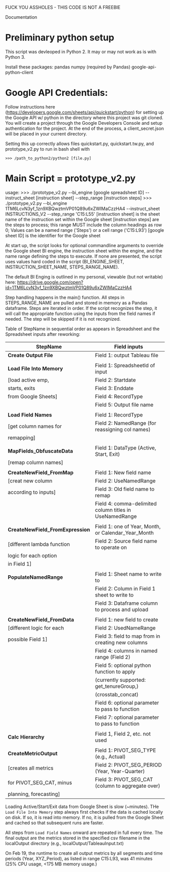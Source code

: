 FUCK YOU ASSHOLES - THIS CODE IS NOT A FREEBIE


Documentation

# Preliminary python setup

This script was devleoped in Python 2.  It may or may not work as is with Python 3.

Install these packages:
pandas
numpy (required by Pandas)
google-api-python-client

# Google API Credentials:
Follow instructions here (https://developers.google.com/sheets/api/quickstart/python)
for setting up the Google API w/ python in the directory where this project was git cloned.
You will create a project through the Google Developers Console and setup authentication for 
the project.  At the end of the process, a client_secret.json will be placed in your current 
directory.

Setting this up correctly allows files quickstart.py, quickstart.tw.py, and prototype_v2.py
to run in bash shell with

```
>>> /path_to_python2/python2 [file.py] 
```


# Main Script = prototype_v2.py

usage:
    >>> ./prototype_v2.py  --bi_engine [google spreadsheet ID] --instruct_sheet [instruction sheet] --step_range [instruction steps]
    >>> ./prototype_v2.py  --bi_engine 1TM6LcvN3yf_1zn9XBQwztmVP01Q89u6xZWIMaCzzHA4 --instruct_sheet INSTRUCTIONS_V2 --step_range 'C15:L55'
    [instruction sheet] is the sheet name of the instruction set within the Google sheet
    [instruction steps] are the steps to process; this range MUST include the column headings as row 0; Values can be a named range ('Steps') or a cell range ('C15:L93')
    [google sheet ID] is the identifier for the Google sheet

At start up, the script looks for optional commandline arguments to override the Google 
sheet BI engine, the instruction sheet within the engine, and the name range defining the 
steps to execute.  If none are presented, the script uses values hard coded in the script 
(BI_ENGINE_SHEET, INSTRUCTION_SHEET_NAME, STEPS_RANGE_NAME).

The default BI Enging is outlined in my personal, viewable (but not writable) here:
https://drive.google.com/open?id=1TM6LcvN3yf_1zn9XBQwztmVP01Q89u6xZWIMaCzzHA4

Step handling happens in the main() function.  All steps in STEPS_RANGE_NAME are pulled and 
stored in memory as a Pandas dataframe.  Steps are iterated in order.  If the script 
recognizes the step, it will call the appropriate function using the inputs from the
field names if needed. The step will be skipped if it is not recognized.

Table of StepName in sequential order as appears in Spreadsheet and the Spreadsheet inputs after reworking:

|StepName                     | Field inputs                                   |
| --------------------------- | ---------------------------------------------- |
|**Create Output File**           | Field 1: output Tableau file            |
|                             |                                                |
|**Load File Into Memory**        | Field 1: SpreadsheetId of input                |
| [load active emp,           | Field 2: Startdate                             |
|  starts, exits              | Field 3: Enddate                               |
|  from Google Sheets]        | Field 4: RecordType                            |
|                             | Field 5: Output file name                     |
|                             |                                                |
|**Load Field Names**             | Field 1: RecordType                            |
| [get column names for       | Field 2: NamedRange (for reassigning col names)|
|  remapping]                 |                                                |
|                             |                                                |
|**MapFields_ObfuscateData**      | Field 1: DataType (Active, Start, Exit)       | 
| [remap column names]        |                                               | 
|                             |                                               | 
|**CreateNewField_FromMap**       | Field 1: New field name                       | 
| [creat new column           | Field 2: UseNamedRange                        | 
|  according to inputs]       | Field 3: Old field name to remap              | 
|                             | Field 4: comma-delimited column titles in UseNamedRange |
|                             |                                               | 
|**CreateNewField_FromExpression**| Field 1: one of Year, Month, or Calendar_Year_Month| 
| [different lambda function      | Field 2: Source field name to operate on |
|  logic for each option          |                                          | 
|  in Field 1]                    |                                          | 
|                             |                                              | 
|**PopulateNamedRange**       |  Field 1: Sheet name to write to             | 
|                             |  Field 2: Column in Field 1 sheet to write to | 
|                             |  Field 3: Dataframe column to process and upload|
|                             |                                               | 
|**CreateNewField_FromData**  | Field 1: new field to create                |
| [different logic for each   | Field 2: UsedNameRange                      |
|  possible Field 1]          | Field 3: field to map from in creating new columns    |
|                             | Field 4: columns in named range (Field 2)             |
|                             | Field 5: optional python function to apply 
|                             |      (currently supported: get_tenureGroup,)           |
|                             |      (crosstab_concat)                                |
|                             | Field 6: optional parameter to pass to function       |
|                             | Field 7: optional parameter to pass to function       |
|                             |                                                       |
|**Calc Hierarchy**             | Field 1, Field 2, etc. not used                       |
|                             |                                                       |
|**CreateMetricOutput**           | Field 1: PIVOT_SEG_TYPE (e.g., Actual)                |
| [creates all metrics        | Field 2: PIVOT_SEG_PERIOD (Year, Year-Quarter)    |
|  for PIVOT_SEG_CAT, minus   | Field 3: PIVOT_SEG_CAT (column to aggregate over) |
|  planning, forecasting]     |                                                   |

Loading Active/Start/Exit data from Google Sheet is slow (~minutes).  THe `Load File Into Memory` step always first checks if the data is cached locally on disk. If so, it is read into
memory.  If no, it is pulled from the Google Sheet and cached so that subsequent runs
are faster.  

All steps from `Load Field Names` onward are repeated in full every time. The final output
are the metrics stored in the specified csv filename in the localOutput directory
(e.g., localOutput/TableauInput.txt)

On Feb 19, the runtime to create all output metrics by all segments and time periods (Year, XYZ_Period), as listed in range C15:L93,  was 41 minutes (25% CPU usage, <175 MB memory usage.)

